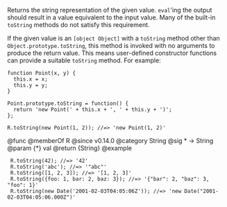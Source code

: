 Returns the string representation of the given value. `eval`'ing the output
should result in a value equivalent to the input value. Many of the built-in
`toString` methods do not satisfy this requirement.

If the given value is an `[object Object]` with a `toString` method other
than `Object.prototype.toString`, this method is invoked with no arguments
to produce the return value. This means user-defined constructor functions
can provide a suitable `toString` method. For example:

    function Point(x, y) {
      this.x = x;
      this.y = y;
    }

    Point.prototype.toString = function() {
      return 'new Point(' + this.x + ', ' + this.y + ')';
    };

    R.toString(new Point(1, 2)); //=> 'new Point(1, 2)'

@func
@memberOf R
@since v0.14.0
@category String
@sig * -> String
@param {*} val
@return {String}
@example

     R.toString(42); //=> '42'
     R.toString('abc'); //=> '"abc"'
     R.toString([1, 2, 3]); //=> '[1, 2, 3]'
     R.toString({foo: 1, bar: 2, baz: 3}); //=> '{"bar": 2, "baz": 3, "foo": 1}'
     R.toString(new Date('2001-02-03T04:05:06Z')); //=> 'new Date("2001-02-03T04:05:06.000Z")'
